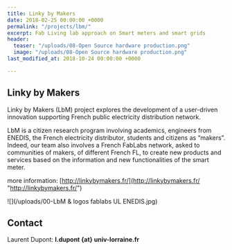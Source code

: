 ```yaml
---
title: Linky by Makers
date: 2018-02-25 00:00:00 +0000
permalink: "/projects/lbm/"
excerpt: Fab Living lab approach on Smart meters and smart grids
header:
  teaser: "/uploads/08-Open Source hardware production.png"
  image: "/uploads/08-Open Source hardware production.png"
last_modified_at: 2018-10-24 00:00:00 +0000

---
```

## Linky by Makers

Linky by Makers (LbM) project explores the development of a user-driven innovation supporting French public electricity distribution network.

LbM is a citizen research program involving academics, engineers from ENEDIS, the French electricity distributor, students and citizens as “makers”. Indeed, our team also involves a French FabLabs network, asked to communities of makers, of different French FL, to create new products and services based on the information and new functionalities of the smart meter.

more information: [http://linkybymakers.fr/](http://linkybymakers.fr/ "http://linkybymakers.fr/")

![](/uploads/00-LbM & logos fablabs   UL   ENEDIS.jpg)

## Contact

Laurent Dupont: **l.dupont {at} univ-lorraine.fr**